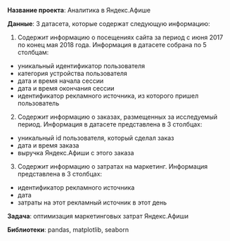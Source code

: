 **Название проекта**: Аналитика в Яндекс.Афише  

**Данные**:
3 датасета, которые содержат следующую информацию:

1) Содержит информацию о посещениях сайта за период с июня 2017 по конец мая 2018 года. Информация в датасете собрана по 5 столбцам:  
* уникальный идентификатор пользователя
* категория устройства пользователя
* дата и время начала сессии
* дата и время окончания сессии
* идентификатор рекламного источника, из которого пришел пользователь


2) Содержит информацию о заказах, размещенных за исследуемый период. Информация в датасете представлена в 3 столбцах:  
* уникальный id пользователя, который сделал заказ
* дата и время заказа
* выручка Яндекс.Афиши с этого заказа


3. Содержит информацию о затратах на маркетинг. Информация представлена в 3 столбцах:  
* идентификатор рекламного источника
* дата
* затраты на этот рекламный источник в этот день

**Задача**:  оптимизация маркетинговых затрат Яндекс.Афиши

**Библиотеки**: pandas, matplotlib, seaborn
